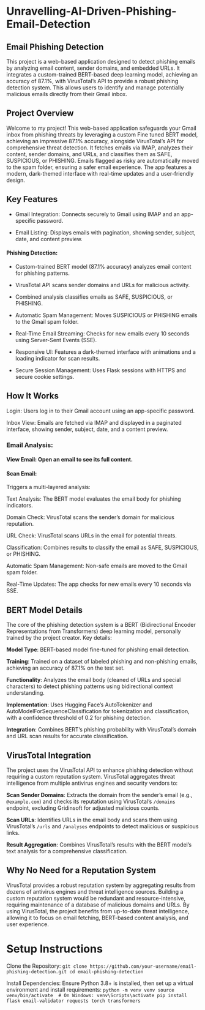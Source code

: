 # Unravelling-AI-Driven-Phishing-Email-Detection
## Email Phishing Detection

This project is a web-based application designed to detect phishing emails by analyzing email content, sender domains, and embedded URLs. It integrates a custom-trained BERT-based deep learning model, achieving an accuracy of 87.1%, with VirusTotal’s API to provide a robust phishing detection system. This allows users to identify and manage potentially malicious emails directly from their Gmail inbox.

## Project Overview

Welcome to my project! This web-based application safeguards your Gmail inbox from phishing threats by leveraging a custom Fine tuned BERT model, achieving an impressive 87.1% accuracy, alongside VirusTotal’s API for comprehensive threat detection. It fetches emails via IMAP, analyzes their content, sender domains, and URLs, and classifies them as SAFE, SUSPICIOUS, or PHISHING. Emails flagged as risky are automatically moved to the spam folder, ensuring a safer email experience. The app features a modern, dark-themed interface with real-time updates and a user-friendly design.

## Key Features
- Gmail Integration: Connects securely to Gmail using IMAP and an app-specific password.

- Email Listing: Displays emails with pagination, showing sender, subject, date, and content preview.

 #### Phishing Detection:

- Custom-trained BERT model (87.1% accuracy) analyzes email content for phishing patterns.

- VirusTotal API scans sender domains and URLs for malicious activity.

- Combined analysis classifies emails as SAFE, SUSPICIOUS, or PHISHING.

- Automatic Spam Management: Moves SUSPICIOUS or PHISHING emails to the Gmail spam folder.

- Real-Time Email Streaming: Checks for new emails every 10 seconds using Server-Sent Events (SSE).

- Responsive UI: Features a dark-themed interface with animations and a loading indicator for scan results.

- Secure Session Management: Uses Flask sessions with HTTPS and secure cookie settings.


## How It Works

Login: Users log in to their Gmail account using an app-specific password.

Inbox View: Emails are fetched via IMAP and displayed in a paginated interface, showing sender, subject, date, and a content preview.

### Email Analysis:

 #### View Email: Open an email to see its full content.

 #### Scan Email: 

Triggers a multi-layered analysis:

Text Analysis: The BERT model evaluates the email body for phishing indicators.

Domain Check: VirusTotal scans the sender’s domain for malicious reputation.

URL Check: VirusTotal scans URLs in the email for potential threats.

Classification: Combines results to classify the email as SAFE, SUSPICIOUS, or PHISHING.

Automatic Spam Management: Non-safe emails are moved to the Gmail spam folder.

Real-Time Updates: The app checks for new emails every 10 seconds via SSE.

## BERT Model Details

The core of the phishing detection system is a BERT (Bidirectional Encoder Representations from Transformers) deep learning model, personally trained by the project creator. Key details:

**Model Type**: BERT-based model fine-tuned for phishing email detection.

**Training**: Trained on a dataset of labeled phishing and non-phishing emails, achieving an accuracy of 87.1% on the test set.

**Functionality**: Analyzes the email body (cleaned of URLs and special characters) to detect phishing patterns using bidirectional context understanding.

**Implementation**: Uses Hugging Face’s AutoTokenizer and AutoModelForSequenceClassification for tokenization and classification, with a confidence threshold of 0.2 for phishing detection.

**Integration**: Combines BERT’s phishing probability with VirusTotal’s domain and URL scan results for accurate classification.

## VirusTotal Integration

The project uses the VirusTotal API to enhance phishing detection without requiring a custom reputation system. VirusTotal aggregates threat intelligence from multiple antivirus engines and security vendors to:

**Scan Sender Domains**: Extracts the domain from the sender’s email (e.g., `@example.com`) and checks its reputation using VirusTotal’s `/domains` endpoint, excluding Gridinsoft for adjusted malicious counts.

**Scan URLs**: Identifies URLs in the email body and scans them using VirusTotal’s `/urls` and `/analyses` endpoints to detect malicious or suspicious links.

**Result Aggregation**: Combines VirusTotal’s results with the BERT model’s text analysis for a comprehensive classification.

## Why No Need for a Reputation System

VirusTotal provides a robust reputation system by aggregating results from dozens of antivirus engines and threat intelligence sources. Building a custom reputation system would be redundant and resource-intensive, requiring maintenance of a database of malicious domains and URLs. By using VirusTotal, the project benefits from up-to-date threat intelligence, allowing it to focus on email fetching, BERT-based content analysis, and user experience.

# Setup Instructions

Clone the Repository:
`git clone https://github.com/your-username/email-phishing-detection.git
cd email-phishing-detection`

Install Dependencies: Ensure Python 3.8+ is installed, then set up a virtual environment and install requirements:
`python -m venv venv
source venv/bin/activate  # On Windows: venv\Scripts\activate
pip install flask email-validator requests torch transformers`

